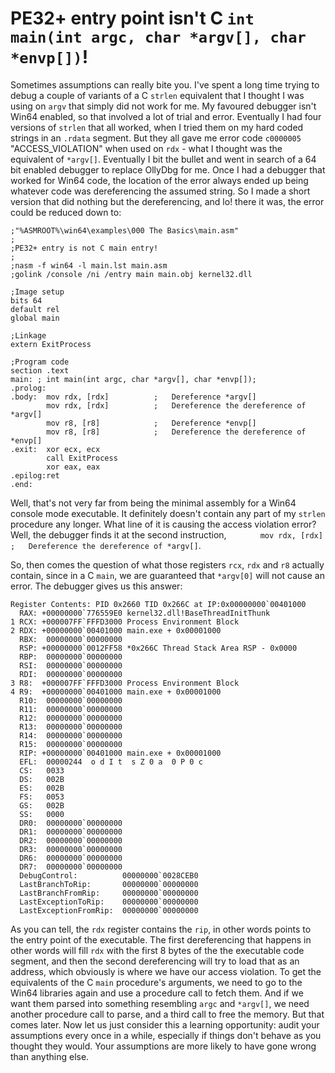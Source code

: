 # PE32+ entry point isn't C `int main(int argc, char *argv[], char *envp[])`!

Sometimes assumptions can really bite you. I've spent a long time trying to debug a couple of variants of a C `strlen` equivalent that I thought I was using on `argv` that simply did not work for me. My favoured debugger isn't Win64 enabled, so that involved a lot of trial and error. Eventually I had four versions of `strlen` that all worked, when I tried them on my hard coded strings in an `.rdata` segment. But they all gave me error code `c0000005` "ACCESS_VIOLATION" when used on `rdx` - what I thought was the equivalent of `*argv[]`. Eventually I bit the bullet and went in search of a 64 bit enabled debugger to replace OllyDbg for me. Once I had a debugger that worked for Win64 code, the location of the error always ended up being whatever code was dereferencing the assumed string. So I made a short version that did nothing but the dereferencing, and lo! there it was, the error could be reduced down to:

```Assembly
;"%ASMROOT%\win64\examples\000 The Basics\main.asm"
;
;PE32+ entry is not C main entry!
;
;nasm -f win64 -l main.lst main.asm
;golink /console /ni /entry main main.obj kernel32.dll

;Image setup
bits 64
default rel
global main

;Linkage
extern ExitProcess

;Program code
section .text
main: ; int main(int argc, char *argv[], char *envp[]);
.prolog:
.body:  mov rdx, [rdx]          ;   Dereference *argv[]
        mov rdx, [rdx]          ;   Dereference the dereference of *argv[] 
        mov r8, [r8]            ;   Dereference *envp[]
        mov r8, [r8]            ;   Dereference the dereference of *envp[] 
.exit:  xor ecx, ecx
        call ExitProcess
        xor eax, eax
.epilog:ret
.end:
```

Well, that's not very far from being the minimal assembly for a Win64 console mode executable. It definitely doesn't contain any part of my `strlen` procedure any longer. What line of it is causing the access violation error? Well, the debugger finds it at the second instruction, `        mov rdx, [rdx]          ;   Dereference the dereference of *argv[] `.

So, then comes the question of what those registers `rcx`, `rdx` and `r8` actually contain, since in a C `main`, we are guaranteed that `*argv[0]` will not cause an error. The debugger gives us this answer:

```Assembly
Register Contents: PID 0x2660 TID 0x266C at IP:0x00000000`00401000
  RAX: +00000000`776559E0 kernel32.dll!BaseThreadInitThunk
1 RCX: +000007FF`FFFD3000 Process Environment Block
2 RDX: +00000000`00401000 main.exe + 0x00001000
  RBX:  00000000`00000000
  RSP: +00000000`0012FF58 *0x266C Thread Stack Area RSP - 0x0000
  RBP:  00000000`00000000
  RSI:  00000000`00000000
  RDI:  00000000`00000000
3 R8:  +000007FF`FFFD3000 Process Environment Block
4 R9:  +00000000`00401000 main.exe + 0x00001000
  R10:  00000000`00000000
  R11:  00000000`00000000
  R12:  00000000`00000000
  R13:  00000000`00000000
  R14:  00000000`00000000
  R15:  00000000`00000000
  RIP: +00000000`00401000 main.exe + 0x00001000
  EFL:  00000244  o d I t  s Z 0 a  0 P 0 c 
  CS:   0033
  DS:   002B
  ES:   002B
  FS:   0053
  GS:   002B
  SS:   0000
  DR0:  00000000`00000000
  DR1:  00000000`00000000
  DR2:  00000000`00000000
  DR3:  00000000`00000000
  DR6:  00000000`00000000
  DR7:  00000000`00000000
  DebugControl:          00000000`0028CEB0
  LastBranchToRip:       00000000`00000000
  LastBranchFromRip:     00000000`00000000
  LastExceptionToRip:    00000000`00000000
  LastExceptionFromRip:  00000000`00000000
```

As you can tell, the `rdx` register contains the `rip`, in other words points to the entry point of the executable. The first dereferencing that happens in other words will fill `rdx` with the first 8 bytes of the the executable code segment, and then the second dereferencing will try to load that as an address, which obviously is where we have our access violation. To get the equivalents of the C `main` procedure's arguments, we need to go to the Win64 libraries again and use a procedure call to fetch them. And if we want them parsed into something resembling `argc` and `*argv[]`, we need another procedure call to parse, and a third call to free the memory. But that comes later. Now let us just consider this a learning opportunity: audit your assumptions every once in a while, especially if things don't behave as you thought they would. Your assumptions are more likely to have gone wrong than anything else.
